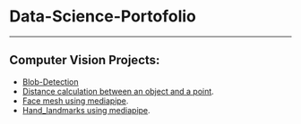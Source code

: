 # Data-Science-Portofolio

______________________________


## Computer Vision Projects:


- [Blob-Detection](https://github.com/Ahmed-Ousama/Data-Science-Portofolio/tree/main/Computer%20Vision/Blob-Detection)
- [Distance calculation between an object and a point](https://github.com/Ahmed-Ousama/Data-Science-Portofolio/tree/main/Computer%20Vision/Distance-calculation-between-an-object-and-a-point-main).
- [Face mesh using mediapipe](https://github.com/Ahmed-Ousama/Data-Science-Portofolio/tree/main/Computer%20Vision/Face-mesh-using-mediapipe).
- [Hand_landmarks using mediapipe](https://github.com/Ahmed-Ousama/Data-Science-Portofolio/tree/main/Computer%20Vision/Hand_landmarks-using-mediapipe-main).

